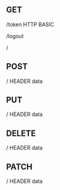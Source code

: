 ## GET
  /token HTTP BASIC
  
  /logout
  
  /<record-id>
## POST
  / HEADER data
## PUT
  /<funcname> HEADER data
## DELETE
  / HEADER data
## PATCH
  / HEADER data
